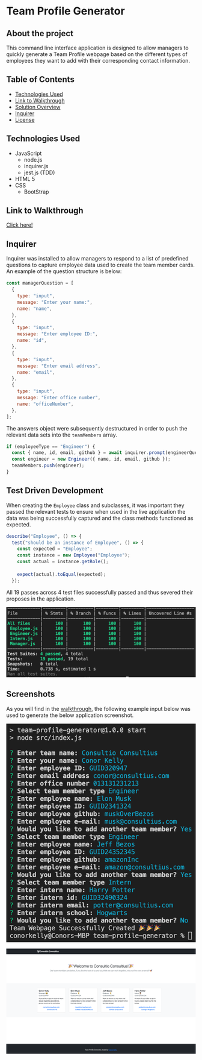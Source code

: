 # Team Profile Generator

## About the project

This command line interface application is designed to allow managers to quickly generate a Team Profile webpage based on the different types of employees they want to add with their corresponding contact information.

## Table of Contents

- [Technologies Used](#technologiesused)
- [Link to Walkthrough](#linktowalkthrough)
- [Solution Overview](#solutionoverview)
- [Inquirer](#inquirer)
- [License](#screenshots)

## Technologies Used

- JavaScript
  - node.js
  - inquirer.js
  - jest.js (TDD)
- HTML 5
- CSS
  - BootStrap

## Link to Walkthrough

[Click here!](https://drive.google.com/drive/folders/1zaPQcu1q1uCcHMuSMjucVyZxd6Ms_L87?usp=sharing)

## Inquirer

Inquirer was installed to allow managers to respond to a list of predefined questions to capture employee data used to create the team member cards. An example of the question structure is below:

```javascript
const managerQuestion = [
  {
    type: "input",
    message: "Enter your name:",
    name: "name",
  },
  {
    type: "input",
    message: "Enter employee ID:",
    name: "id",
  },
  {
    type: "input",
    message: "Enter email address",
    name: "email",
  },
  {
    type: "input",
    message: "Enter office number",
    name: "officeNumber",
  },
];
```

The answers object were subsequently destructured in order to push the relevant data sets into the `teamMembers` array.

```javascript
if (employeeType == "Engineer") {
  const { name, id, email, github } = await inquirer.prompt(engineerQuestions);
  const engineer = new Engineer({ name, id, email, github });
  teamMembers.push(engineer);
}
```

## Test Driven Development

When creating the `Employee` class and subclasses, it was important they passed the relevant tests to ensure when used in the live application the data was being successfully captured and the class methods functioned as expected.

```javascript
describe("Employee", () => {
  test("should be an instance of Employee", () => {
    const expected = "Employee";
    const instance = new Employee("Employee");
    const actual = instance.getRole();

    expect(actual).toEqual(expected);
  });
```

All 19 passes across 4 test files successfully passed and thus severed their proposes in the application.

![tests](./docs/tests.png)

## Screenshots

As you will find in the [walkthrough](https://drive.google.com/drive/folders/1zaPQcu1q1uCcHMuSMjucVyZxd6Ms_L87?usp=sharing), the following example input below was used to generate the below application screenshot.

![input](./docs/screenshot-cli-questions.png)

![output](./docs/screnshot-app.png)
